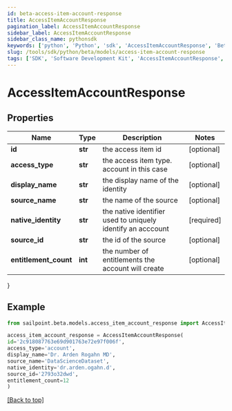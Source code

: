 ```yaml
---
id: beta-access-item-account-response
title: AccessItemAccountResponse
pagination_label: AccessItemAccountResponse
sidebar_label: AccessItemAccountResponse
sidebar_class_name: pythonsdk
keywords: ['python', 'Python', 'sdk', 'AccessItemAccountResponse', 'BetaAccessItemAccountResponse'] 
slug: /tools/sdk/python/beta/models/access-item-account-response
tags: ['SDK', 'Software Development Kit', 'AccessItemAccountResponse', 'BetaAccessItemAccountResponse']
---
```


# AccessItemAccountResponse


## Properties

Name | Type | Description | Notes
------------ | ------------- | ------------- | -------------
**id** | **str** | the access item id | [optional] 
**access_type** | **str** | the access item type. account in this case | [optional] 
**display_name** | **str** | the display name of the identity | [optional] 
**source_name** | **str** | the name of the source | [optional] 
**native_identity** | **str** | the native identifier used to uniquely identify an acccount | [required]
**source_id** | **str** | the id of the source | [optional] 
**entitlement_count** | **int** | the number of entitlements the account will create | [optional] 
}

## Example

```python
from sailpoint.beta.models.access_item_account_response import AccessItemAccountResponse

access_item_account_response = AccessItemAccountResponse(
id='2c918087763e69d901763e72e97f006f',
access_type='account',
display_name='Dr. Arden Rogahn MD',
source_name='DataScienceDataset',
native_identity='dr.arden.ogahn.d',
source_id='2793o32dwd',
entitlement_count=12
)

```
[[Back to top]](#) 

